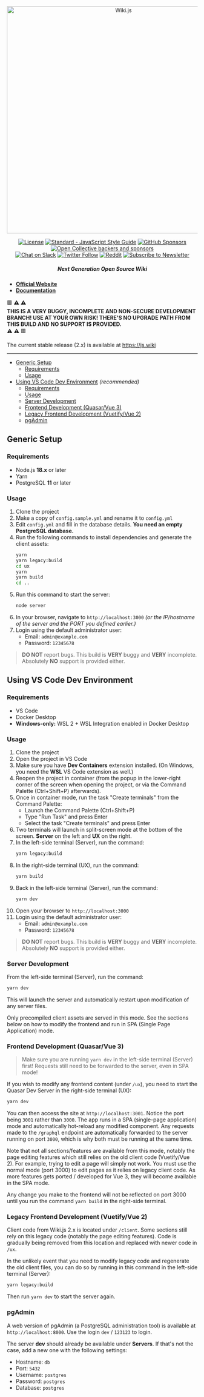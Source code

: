 <div align="center">

<img src="https://static.requarks.io/logo/wikijs-full.svg" alt="Wiki.js" width="600" />

[![License](https://img.shields.io/badge/license-AGPLv3-blue.svg?style=flat)](https://github.com/requarks/wiki/blob/master/LICENSE)
[![Standard - JavaScript Style Guide](https://img.shields.io/badge/code%20style-standard-green.svg?style=flat&logo=javascript&logoColor=white)](http://standardjs.com/)
[![GitHub Sponsors](https://img.shields.io/github/sponsors/ngpixel?logo=github&color=ea4aaa)](https://github.com/users/NGPixel/sponsorship)
[![Open Collective backers and sponsors](https://img.shields.io/opencollective/all/wikijs?label=backers&color=218bff&logo=opencollective&logoColor=white)](https://opencollective.com/wikijs)  
[![Chat on Slack](https://img.shields.io/badge/slack-requarks-CC2B5E.svg?style=flat&logo=slack)](https://wiki.requarks.io/slack)
[![Twitter Follow](https://img.shields.io/badge/follow-%40requarks-blue.svg?style=flat&logo=twitter)](https://twitter.com/requarks)
[![Reddit](https://img.shields.io/badge/reddit-%2Fr%2Fwikijs-orange?logo=reddit&logoColor=white)](https://www.reddit.com/r/wikijs/)
[![Subscribe to Newsletter](https://img.shields.io/badge/newsletter-subscribe-yellow.svg?style=flat&logo=mailchimp)](https://blog.js.wiki/subscribe)

##### Next Generation Open Source Wiki

</div>

- **[Official Website](https://next.js.wiki/)**
- **[Documentation](https://next.js.wiki/docs/)**

:red_square: :warning: :warning:  
**THIS IS A VERY BUGGY, INCOMPLETE AND NON-SECURE DEVELOPMENT BRANCH! USE AT YOUR OWN RISK! THERE'S NO UPGRADE PATH FROM THIS BUILD AND NO SUPPORT IS PROVIDED.**  
:warning: :warning: :red_square:

The current stable release (2.x) is available at https://js.wiki

---

- [Generic Setup](#generic-setup)
  - [Requirements](#requirements)
  - [Usage](#usage)
- [Using VS Code Dev Environment](#using-vs-code-dev-environment) *(recommended)*
  - [Requirements](#requirements-1)
  - [Usage](#usage-1)
  - [Server Development](#server-development)
  - [Frontend Development (Quasar/Vue 3)](#frontend-development-quasarvue-3)
  - [Legacy Frontend Development (Vuetify/Vue 2)](#legacy-frontend-development-vuetifyvue-2)
  - [pgAdmin](#pgadmin)

## Generic Setup

### Requirements

- Node.js **18.x** or later
- Yarn
- PostgreSQL **11** or later

### Usage

1. Clone the project
1. Make a copy of `config.sample.yml` and rename it to `config.yml`
1. Edit `config.yml` and fill in the database details. **You need an empty PostgreSQL database.**
1. Run the following commands to install dependencies and generate the client assets:
    ```sh
    yarn
    yarn legacy:build
    cd ux
    yarn
    yarn build
    cd ..
    ```
1. Run this command to start the server:
    ```sh
    node server
    ```
1. In your browser, navigate to `http://localhost:3000` *(or the IP/hostname of the server and the PORT you defined earlier.)*
1. Login using the default administrator user:
    - Email: `admin@example.com`
    - Password: `12345678`

> **DO NOT** report bugs. This build is **VERY** buggy and **VERY** incomplete. Absolutely **NO** support is provided either.

## Using VS Code Dev Environment

### Requirements

- VS Code
- Docker Desktop
- **Windows-only:** WSL 2 + WSL Integration enabled in Docker Desktop

### Usage

1. Clone the project
1. Open the project in VS Code
1. Make sure you have **Dev Containers** extension installed. (On Windows, you need the **WSL** VS Code extension as well.)
1. Reopen the project in container (from the popup in the lower-right corner of the screen when opening the project, or via the Command Palette (Ctrl+Shift+P) afterwards).
1. Once in container mode, run the task "Create terminals" from the Command Palette:
    - Launch the Command Palette (Ctrl+Shift+P)
    - Type "Run Task" and press Enter
    - Select the task "Create terminals" and press Enter
1. Two terminals will launch in split-screen mode at the bottom of the screen. **Server** on the left and **UX** on the right.
1. In the left-side terminal (Server), run the command:
    ```sh
    yarn legacy:build
    ```
1. In the right-side terminal (UX), run the command:
    ```sh
    yarn build
    ```
1. Back in the left-side terminal (Server), run the command:
    ```sh
    yarn dev
    ```
1. Open your browser to `http://localhost:3000`
1. Login using the default administrator user:
    - Email: `admin@example.com`
    - Password: `12345678`

> **DO NOT** report bugs. This build is **VERY** buggy and **VERY** incomplete. Absolutely **NO** support is provided either.

### Server Development

From the left-side terminal (Server), run the command:

```sh
yarn dev
```

This will launch the server and automatically restart upon modification of any server files.

Only precompiled client assets are served in this mode. See the sections below on how to modify the frontend and run in SPA (Single Page Application) mode.

### Frontend Development (Quasar/Vue 3)

> Make sure you are running `yarn dev` in the left-side terminal (Server) first! Requests still need to be forwarded to the server, even in SPA mode!

If you wish to modify any frontend content (under `/ux`), you need to start the Quasar Dev Server in the right-side terminal (UX):

```sh
yarn dev
```

You can then access the site at `http://localhost:3001`. Notice the port being `3001` rather than `3000`. The app runs in a SPA (single-page application) mode and automatically hot-reload any modified component. Any requests made to the `/graphql` endpoint are automatically forwarded to the server running on port `3000`, which is why both must be running at the same time.

Note that not all sections/features are available from this mode, notably the page editing features which still relies on the old client code (Vuetify/Vue 2). For example, trying to edit a page will simply not work. You must use the normal mode (port 3000) to edit pages as it relies on legacy client code. As more features gets ported / developed for Vue 3, they will become available in the SPA mode.

Any change you make to the frontend will not be reflected on port 3000 until you run the command `yarn build` in the right-side terminal.

### Legacy Frontend Development (Vuetify/Vue 2)

Client code from Wiki.js 2.x is located under `/client`. Some sections still rely on this legacy code (notably the page editing features). Code is gradually being removed from this location and replaced with newer code in `/ux`.

In the unlikely event that you need to modify legacy code and regenerate the old client files, you can do so by running in this command in the left-side terminal (Server):
```sh
yarn legacy:build
```

Then run `yarn dev` to start the server again.

### pgAdmin

A web version of pgAdmin (a PostgreSQL administration tool) is available at `http://localhost:8000`. Use the login `dev` / `123123` to login.

The server **dev** should already be available under **Servers**. If that's not the case, add a new one with the following settings:

- Hostname: `db`
- Port: `5432`
- Username: `postgres`
- Password: `postgres`
- Database: `postgres`
